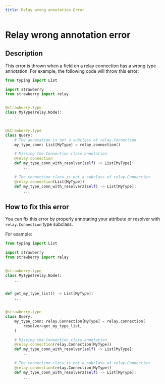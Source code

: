 ```yaml
---
title: Relay wrong annotation Error
---
```


# Relay wrong annotation error

## Description

This error is thrown when a field on a relay connection has a wrong
type annotation. For example, the following code will throw this error:

```python
from typing import List

import strawberry
from strawberry import relay


@strawberry.type
class MyType(relay.Node):
    ...


@strawberry.type
class Query:
    # The annotation is not a subclass of relay.Connection
    my_type_conn: List[MyType] = relay.connection()

    # Missing the Connection class annotation
    @relay.connection
    def my_type_conn_with_resolver(self) -> List[MyType]:
        ...

    # The connection class is not a subclass of relay.Connection
    @relay.connection(List[MyType])
    def my_type_conn_with_resolver2(self) -> List[MyType]:
        ...
```

## How to fix this error

You can fix this error by properly annotating your attribute or resolver
with `relay.Connection` type subclass.

For example:

```python
from typing import List

import strawberry
from strawberry import relay


@strawberry.type
class MyType(relay.Node):
    ...


def get_my_type_list() -> List[MyType]:
    ...


@strawberry.type
class Query:
    my_type_conn: relay.Connection[MyType] = relay.connection(
        resolver=get_my_type_list,
    )

    # Missing the Connection class annotation
    @relay.connection(relay.Connection[MyType])
    def my_type_conn_with_resolver(self) -> List[MyType]:
        ...

    # The connection class is not a subclass of relay.Connection
    @relay.connection(relay.Connection[MyType])
    def my_type_conn_with_resolver2(self) -> List[MyType]:
        ...
```
